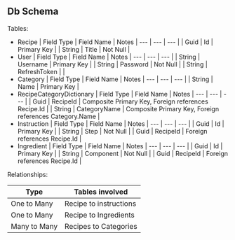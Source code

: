 ﻿## Db Schema
Tables:

- Recipe
	| Field Type | Field Name | Notes
	| --- | --- | --- |
	| Guid | Id | Primary Key |
	| String | Title | Not Null |
- User
	| Field Type | Field Name | Notes
	| --- | --- | --- |
	| String | Username | Primary Key |
	| String | Password | Not Null |
	| String | RefreshToken | |
- Category
	| Field Type | Field Name | Notes
	| --- | --- | --- |
	| String | Name | Primary Key |
- RecipeCategoryDictionary
	| Field Type | Field Name | Notes
	| --- | --- | --- |
	| Guid | RecipeId | Composite Primary Key, Foreign references Recipe.Id |
	| String | CategoryName | Composite Primary Key, Foreign references Category.Name |
- Instruction
	| Field Type | Field Name | Notes
	| --- | --- | --- |
	| Guid | Id | Primary Key |
	| String | Step | Not Null |
	| Guid | RecipeId | Foreign references Recipe.Id |
- Ingredient
	| Field Type | Field Name | Notes
	| --- | --- | --- |
	| Guid | Id | Primary Key |
	| String | Component | Not Null |
	| Guid | RecipeId | Foreign references Recipe.Id |


Relationships:

| Type | Tables involved 
| --- | --- |
| One to Many | Recipe to instructions |
| One to Many | Recipe to Ingredients |
| Many to Many | Recipes to Categories | 
